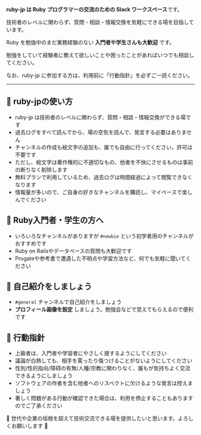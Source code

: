 **ruby-jp は Ruby プログラマーの交流のための Slack ワークスペース**です。

技術者のレベルに関わらず、質問・相談・情報交換を気軽にできる場を目指しています。

Ruby を勉強中のまだ業務経験のない **入門者や学生さんも大歓迎** です。

勉強をしていて経験者に教えて欲しいことや困ったことがあればいつでも相談してください。

なお、ruby-jp に参加する方は、利用前に「行動指針」を必ずご一読ください。

---

## 💎 ruby-jpの使い方

- ruby-jp は技術者のレベルに関わらず、質問・相談・情報交換ができる場です
- 過去ログをすべて読んでから、場の空気を読んで、発言する必要はありません
- チャンネルの作成も絵文字の追加も、誰でも自由に行ってください。許可は不要です
- ただし、絵文字は著作権的に不適切なもの、他者を不快にさせるものは事前の断りなく削除します
- 無料プランで利用しているため、過去ログは時間経過によって閲覧できなくなります
- 情報量が多いので、ご自身の好きなチャンネルを購読し、マイペースで楽しんでください

## 🔰 Ruby入門者・学生の方へ

- いろいろなチャンネルがありますが `#newbie` という初学者用のチャンネルがおすすめです
- Ruby on Railsやデータベースの質問も大歓迎です
- Progateや参考書で遭遇した不明点や学習方法など、何でも気軽に聞いてください

## 🙌 自己紹介をしましょう

- `#general` チャンネルで自己紹介をしましょう
- **プロフィール画像を設定** しましょう。勉強会などで覚えてもらえるので便利です

## 👮 行動指針

- 上級者は、入門者や学習者にやさしく接するようにしてください
- 議論が白熱しても、相手を罵ったり傷つけることがないようにしてください
- 性別/性的指向/障碍の有無/人種/宗教に関わりなく、誰もが気持ちよく交流できるようにしましょう
- ソフトウェアの作者を含む他者へのリスペクトに欠けるような発言は控えましょう
- 著しく問題がある行動が確認できた場合は、利用を停止することもありますのでご了承ください

🌱 世代や企業の垣根を超えて技術交流できる場を提供したいと思います。よろしくお願いします 🌱
